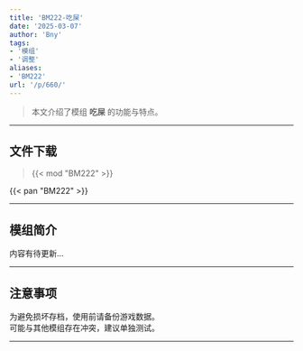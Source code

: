 ```yaml
---
title: 'BM222-吃屎'
date: '2025-03-07'
author: 'Bny'
tags:
- '模组'
- '调整'
aliases:
- 'BM222'
url: '/p/660/'
---
```


> 本文介绍了模组 **吃屎** 的功能与特点。

---

## 文件下载  

> {{< mod "BM222" >}}  

{{< pan "BM222" >}}  

---

## 模组简介

>  
内容有待更新...  

---

## 注意事项

>  
为避免损坏存档，使用前请备份游戏数据。  
可能与其他模组存在冲突，建议单独测试。  

---

